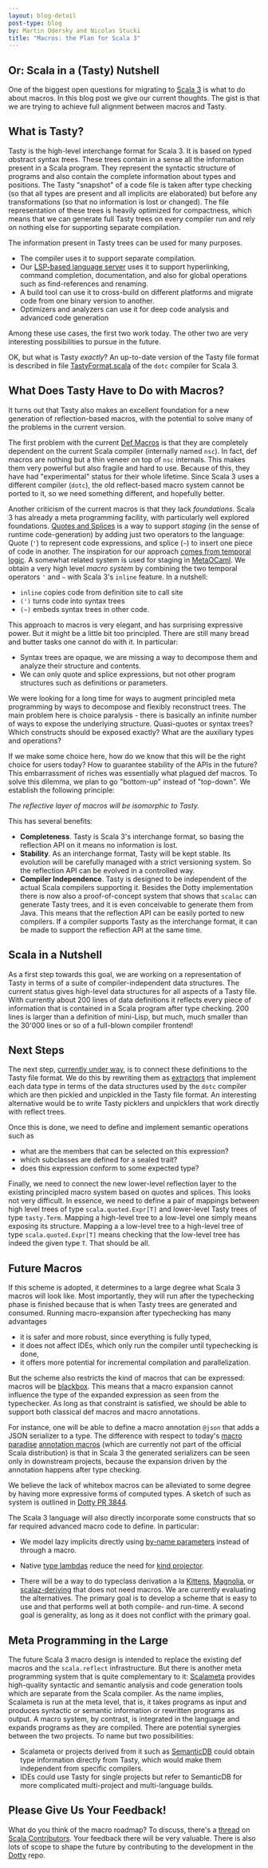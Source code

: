 ```yaml
---
layout: blog-detail
post-type: blog
by: Martin Odersky and Nicolas Stucki
title: "Macros: the Plan for Scala 3"
---
```


## Or: Scala in a (Tasty) Nutshell

One of the biggest open questions for migrating to [Scala 3](https://www.scala-lang.org/blog/2018/04/19/scala-3.html) is what to
do about macros. In this blog post we give our current thoughts. The
gist is that we are trying to achieve full alignment between macros
and Tasty.

## What is Tasty?

Tasty is the high-level interchange format for Scala 3. It is based on
<i>t</i>yped <i>a</i>bstract <i>s</i>yntax <i>t</i>rees. These trees
contain in a sense all the information present in a Scala
program. They represent the syntactic structure of programs and also
contain the complete information about types and positions. The Tasty
"snapshot" of a code file is taken after type checking (so that all
types are present and all implicits are elaborated) but before any
transformations (so that no information is lost or changed). The file
representation of these trees is heavily optimized for compactness,
which means that we can generate full Tasty trees on every compiler
run and rely on nothing else for supporting separate compilation.

The information present in Tasty trees can be used for many purposes.

 - The compiler uses it to support separate compilation.
 - Our [LSP-based language server](http://dotty.epfl.ch/docs/usage/ide-support.html) uses it to support hyperlinking, command completion, documentation,
   and also for global operations such as find-references and renaming.
 - A build tool can use it to cross-build on different platforms and migrate code from one binary
   version to another.
 - Optimizers and analyzers can use it for deep code analysis and advanced code generation

Among these use cases, the first two work today. The other two are
very interesting possibilities to pursue in the future.

OK, but what is Tasty _exactly_? An up-to-date version of the Tasty
file format is described in file
[TastyFormat.scala](https://github.com/lampepfl/dotty/blob/master/compiler/src/dotty/tools/dotc/core/tasty/TastyFormat.scala)
of the `dotc` compiler for Scala 3.

## What Does Tasty Have to Do with Macros?

It turns out that Tasty also makes an excellent foundation for a new
generation of reflection-based macros, with the potential to solve
many of the problems in the current version.

The first problem with the current [Def Macros](https://docs.scala-lang.org/overviews/macros/overview.html) is that they
are completely dependent on the current Scala compiler (internally
named `nsc`). In fact, def macros are nothing but a thin
veneer on top of `nsc` internals. This makes them very powerful but
also fragile and hard to use. Because of this, they have had
"experimental" status for their whole lifetime. Since Scala 3 uses a
different compiler (`dotc`), the old reflect-based macro system cannot
be ported to it, so we need something different, and hopefully better.

Another criticism of the current macros is that they
lack _foundations_. Scala 3 has already a meta
programming facility, with particularly well explored foundations. [Quotes and
Splices](http://dotty.epfl.ch/docs/reference/metaprogramming/macros.html)
is a way to support _staging_ (in the sense of runtime code-generation)
by adding just two operators to the
language: Quote (`'`) to represent code expressions, and splice (`~`)
to insert one piece of code in another. The inspiration for our
approach [comes from temporal logic](https://dl.acm.org/citation.cfm?id=3011069).  A
somewhat related system is used for staging in
[MetaOCaml](http://okmij.org/ftp/ML/MetaOCaml.html).  We obtain a very
high level _macro system_ by combining the two temporal operators `'`
and `~` with Scala 3's `inline` feature. In a nutshell:

 - `inline` copies code from definition site to call site
 - `(')` turns code into syntax trees
 - `(~)` embeds syntax trees in other code.

This approach to macros is very elegant, and has surprising expressive
power. But it might be a little bit too principled. There are still
many bread and butter tasks one cannot do with it. In particular:

 - Syntax trees are opaque, we are missing a way to decompose them and analyze their structure and contents.
 - We can only quote and splice expressions, but not other program structures such as definitions or parameters.

We were looking for a long time for ways to augment principled meta
programming by ways to decompose and flexibly reconstruct trees. The
main problem here is choice paralysis - there is basically an infinite
number of ways to expose the underlying structure. Quasi-quotes or
syntax trees? Which constructs should be exposed exactly? What are the
auxiliary types and operations?

If we make some choice here, how do we know that this will be the
right choice for users today? How to guarantee stability of the APIs
in the future? This embarrassment of riches was essentially what
plagued def macros. To solve this dilemma, we plan to go
"bottom-up" instead of "top-down". We establish the following
principle:

  _The reflective layer of macros will be isomorphic to Tasty._

This has several benefits:

 - **Completeness**. Tasty is Scala 3's interchange format, so basing the reflection API on it means no information is lost.
 - **Stability**. As an interchange format, Tasty will be kept stable. Its evolution will be carefully managed with a strict versioning system. So the reflection API can be evolved in a controlled way.
 - **Compiler Independence**. Tasty is designed to be independent of the actual Scala compilers supporting it. Besides the Dotty implementation there is now also a proof-of-concept system that shows that `scalac` can generate Tasty trees, and it is even conceivable to generate them from Java. This means that the reflection API can be easily ported to new compilers. If a compiler supports Tasty as the interchange format, it can be made to support the reflection API at the same time.

## Scala in a Nutshell

As a first step towards this goal, we are working on a representation
of Tasty in terms of a suite of compiler-independent data
structures. The current
status
gives high-level data structures for all aspects of a Tasty file. With
currently about 200 lines of data definitions it reflects every piece of
information that is contained in a Scala program after type
checking. 200 lines is larger than a definition of mini-Lisp, but
much, much smaller than the 30'000 lines or so of a full-blown
compiler frontend!

## Next Steps

The next step, [currently under way](https://github.com/lampepfl/dotty/pull/4279), is to connect these definitions to the Tasty file format. We do this by rewriting them as
[extractors](https://docs.scala-lang.org/tour/extractor-objects.html)
that implement each data type in terms of the data structures used by
the `dotc` compiler which are then pickled and unpickled in the Tasty
file format. An interesting alternative would be to write Tasty
picklers and unpicklers that work directly with reflect trees.

Once this is done, we need to define and implement semantic operations such as

 - what are the members that can be selected on this expression?
 - which subclasses are defined for a sealed trait?
 - does this expression conform to some expected type?

Finally, we need to connect the new lower-level reflection layer to the existing
principled macro system based on quotes and splices. This looks not very difficult. In essence, we
need to define a pair of mappings between high level trees of type
`scala.quoted.Expr[T]` and lower-level Tasty trees of type
`tasty.Term`. Mapping a high-level tree to a low-level one simply
means exposing its structure. Mapping a a low-level tree to a
high-level tree of type `scala.quoted.Expr[T]` means checking that the
low-level tree has indeed the given type `T`. That should be all.

## Future Macros

If this scheme is adopted, it determines to a large degree what Scala 3 macros will
look like. Most importantly, they will run after the typechecking phase is
finished because that is when Tasty trees are generated and
consumed. Running macro-expansion after typechecking has many advantages

 - it is safer and more robust, since everything is fully typed,
 - it does not affect IDEs, which only run the compiler until typechecking is done,
 - it offers more potential for incremental compilation and parallelization.

But the scheme also restricts the kind of macros that can be expressed:
macros will be [blackbox](https://docs.scala-lang.org/overviews/macros/blackbox-whitebox.html).
This means that a macro expansion
cannot influence the type of the expanded expression as seen from the
typechecker. As long as that constraint is satisfied, we should be able
to support both classical def macros and macro annotations.

For instance, one will be able to define a macro annotation `@json` that adds a
JSON serializer to a type. The difference with respect to
today's [macro paradise](https://docs.scala-lang.org/overviews/macros/paradise.html)
[annotation macros](https://docs.scala-lang.org/overviews/macros/annotations.html)
(which are currently not part of the official Scala distribution) is that in Scala 3
the generated serializers can be seen only in downstream projects, because the expansion
driven by the annotation happens after type checking.

We believe the lack of whitebox macros can be alleviated to some degree by having
more expressive forms of computed types. A sketch of such as system is outlined
in [Dotty PR 3844](https://github.com/lampepfl/dotty/pull/3844).

The Scala 3 language will also directly incorporate some constructs
that so far required advanced macro code to define. In particular:

- We model lazy implicits directly using
[by-name parameters](http://dotty.epfl.ch/docs/reference/other-new-features/implicit-by-name-parameters.html) instead of through a macro.

 - Native [type lambdas](http://dotty.epfl.ch/docs/reference/new-types/type-lambdas.html) reduce the need for [kind projector](https://github.com/non/kind-projector).

 - There will be a way to do typeclass derivation a la [Kittens](https://github.com/milessabin/kittens), [Magnolia](https://github.com/propensive/magnolia), or [scalaz-deriving](https://gitlab.com/fommil/scalaz-deriving) that does not need macros. We are currently evaluating the alternatives. The primary goal is to develop a scheme that is easy to use and that performs well at both compile- and run-time. A second goal is generality, as long as it does not conflict with the primary goal.

## Meta Programming in the Large

The future Scala 3 macro design is intended to replace the existing def macros and the `scala.reflect` infrastructure. But there is another meta programming system that is quite complementary to it: [Scalameta](http://scalameta.org/) provides high-quality syntactic and semantic analysis and code generation tools which are separate from the Scala compiler. As the name implies, Scalameta is run at the meta level, that is, it takes programs as input and produces syntactic or semantic information or rewritten programs as output. A macro system, by contrast, is integrated in the language and expands programs as they are compiled. There are potential synergies between the two projects. To name but two possibilities:

 - Scalameta or projects derived from it such as [SemanticDB](https://github.com/scalameta/scalameta/blob/master/semanticdb/semanticdb3/semanticdb3.md) could obtain type information directly from Tasty, which would make them independent from specific compilers.
  - IDEs could use Tasty for single projects but refer to SemanticDB for more complicated multi-project and multi-language builds.

## Please Give Us Your Feedback!

What do you think of the macro roadmap? To discuss, there's a [thread](https://contributors.scala-lang.org/t/what-kinds-of-macros-should-scala-3-support/1850) on
[Scala Contributors](https://contributors.scala-lang.org). Your feedback
there will be very valuable. There is also lots of scope to shape the
future by contributing to the development in the [Dotty](https://github.com/lampepfl/dotty) repo.

